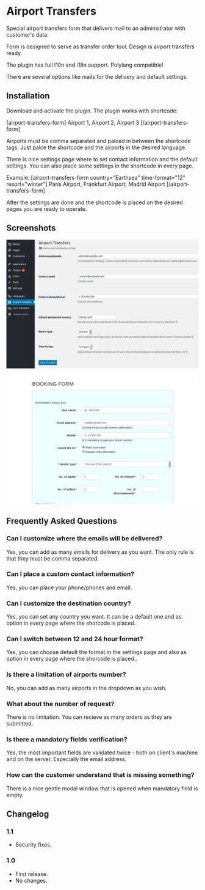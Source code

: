 #  Airport Transfers

Special airport transfers form that delivers mail to an administrator with customer's data.

Form is designed to serve as transfer order tool. Design is airport transfers ready.

The plugin has full l10n and i18n support. Polylang compatible!

There are several options like mails for the delivery and default settings.

## Installation

Download and activate the plugin. The plugin works with shortcode:

[airport-transfers-form] Airport 1, Airport 2, Airport 3 [/airport-transfers-form]

Airports must be comma separated and palced in between the shortcode tags. Just palce the shortcode and the airports in the desired language.

There is nice settings page where to set contact information and the default settings. You can also place some settings in the shortcode in every page.

Example: [airport-transfers-form country="Earthsea" time-format="12" resort="winter"] Paris Airport, Frankfurt Airport, Madrid Airport [/airport-transfers-form]

After the settings are done and the shortcode is placed on the desired pages you are ready to operate.

## Screenshots

![This screen shows the settings page](.wordpress-org/screenshot-1.jpg?raw=true "Settings page")

![This screen shows the form in the page on the frontend](.wordpress-org/screenshot-2.jpg?raw=true "Form on the frontend")

## Frequently Asked Questions

### Can I customize where the emails will be delivered?

Yes, you can add as many emails for delivery as you want. The only rule is that they must be comma separated.

### Can I place a custom contact information?

Yes, you can place your phone/phones and email.

### Can I customize the destination country?

Yes, you can set any country you want. It can be a default one and as option in every page where the shorcode is placed.

### Can I switch between 12 and 24 hour format?

Yes, you can choose default the format in the settings page and also as option in every page where the shorcode is placed..

### Is there a limitation of airports number?

No, you can add as many airports in the dropdown as you wish.

### What about the number of request?

There is no limitation. You can recieve as many orders as they are submitted.

### Is there a mandatory fields verification?

Yes, the most important fields are validated twice - both on client's machine and on the server. Especially the email address.

### How can the customer understand that is missing something?

There is a nice gentle modal window that is opened when mandatory field is empty.

## Changelog

### 1.1
* Security fixes.

### 1.0
* First release.
* No changes.
